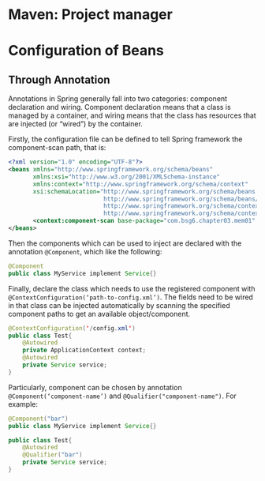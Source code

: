 # Maven: Project manager



# Configuration of Beans

## Through Annotation

Annotations in Spring generally fall into two categories: component declaration and  wiring. Component declaration means that a class is managed by a container, and wiring  means that the class has resources that are injected (or “wired”) by the container.

Firstly, the configuration file can be defined to tell Spring framework  the component-scan path, that is:

```xml
<?xml version="1.0" encoding="UTF-8"?>
<beans xmlns="http://www.springframework.org/schema/beans"
       xmlns:xsi="http://www.w3.org/2001/XMLSchema-instance"
       xmlns:context="http://www.springframework.org/schema/context"
       xsi:schemaLocation="http://www.springframework.org/schema/beans
                           http://www.springframework.org/schema/beans/spring-beans.xsd
                           http://www.springframework.org/schema/context
                           http://www.springframework.org/schema/context/spring-context.xsd">
       <context:component-scan base-package="com.bsg6.chapter03.mem01" />
</beans>
```

Then the components which can be used to inject are declared with the annotation `@Component`, which like the following:

```java
@Component
public class MyService implement Service{}
```

Finally, declare the class which needs to use the registered component with `@ContextConfiguration(‘path-to-config.xml’)`. The fields need to be wired in that class can be injected automatically by scanning the specified component paths to get an available object/component.

```java
@ContextConfiguration('/config.xml')
public class Test{
    @Autowired
    private ApplicationContext context;
    @Autowired
    private Service service;
}
```

Particularly, component can be chosen by annotation `@Component(‘component-name’)` and `@Qualifier("component-name")`. For example:

```java
@Component("bar")
public class MyService implement Service{}
```

```java
public class Test{
    @Autowired
    @Qualifier("bar")
    private Service service;
}
```

